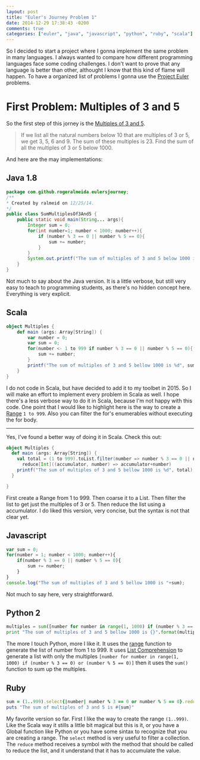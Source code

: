 ```yaml
---
layout: post
title: "Euler's Journey Problem 1"
date: 2014-12-29 17:38:43 -0200
comments: true
categories: ["euler", "java", "javascript", "python", "ruby", "scala"]
---
```


So I decided to start a project where I gonna implement the same problem in many languages. I always wanted to compare how different programming languages face some coding challenges. I don't want to prove that any language is better than other, althought I know that this kind of flame will happen.
To have a organized list of problems I gonna use the [Project Euler](http://projecteuler.net/) problems.
<!--more-->

# First Problem: Multiples of 3 and 5
So the first step of this jorney is the [Multiples of 3 and 5](https://projecteuler.net/problem=1).

>If we list all the natural numbers below 10 that are multiples of 3 or 5, we get 3, 5, 6 and 9. The sum of these multiples is 23.
>Find the sum of all the multiples of 3 or 5 below 1000.

And here are the may implementations:
## Java 1.8

``` Java SumMutiplesOf3And5 https://github.com/rogeralmeida/eulersjourney/blob/master/problems/1/java1.8/src/main/java/com/github/rogeralmeida/eulersjourney/SumMultiplesOf3And5.java
package com.github.rogeralmeida.eulersjourney;
/**
* Created by ralmeid on 12/25/14.
*/
public class SumMultiplesOf3And5 {
	public static void main(String... args){
		Integer sum = 0;
		for(int number=1; number < 1000; number++){
			if (number % 3 == 0 || number % 5 == 0){
				sum += number;
			}
		}
		System.out.printf("The sum of multiples of 3 and 5 below 1000 is %d", sum);
	}
}
```
Not much to say about the Java version. It is a little verbose, but still very easy to teach to programming students, as there's no hidden concept here. Everything is very explicit.

## Scala
``` Scala Multiples https://github.com/rogeralmeida/eulersjourney/blob/master/problems/1/scala/src/Multiples.scala
object Multiples {
	def main (args: Array[String]) {
		var number = 0;
		var sum = 0;
		for(number <- 1 to 999 if number % 3 == 0 || number % 5 == 0){
			sum += number;
		}
		printf("The sum of multiples of 3 and 5 bellow 1000 is %d", sum);
	}
}
```
I do not code in Scala, but have decided to add it to my toolbet in 2015. So I will make an effort to implement every problem in Scala as well.
I hope there's a less verbose way to do it in Scala, because I'm not happy with this code.
One point that I would like to highlight here is the way to create a [Range](http://www.scala-lang.org/api/current/index.html#scala.collection.immutable.Range) `1 to 999`. Also you can filter the for's enumerables without executing the for body.

---

Yes, I've found a better way of doing it in Scala. Check this out:

``` Scala Multiples https://github.com/rogeralmeida/eulersjourney/blob/master/problems/1/scala/src/Multiples.scala
object Multiples {
  def main (args: Array[String]) {
    val total = (1 to 999).toList.filter(number => number % 3 == 0 || number % 5 == 0).
      reduce[Int]((accumulator, number) => accumulator+number)
    printf("The sum of multiples of 3 and 5 bellow 1000 is %d", total);
  }

}
```
First create a Range from 1 to 999.
Then coarse it to a List.
Then filter the list to get just the multiples of 3 or 5.
Then reduce the list using a accumulator.
I do liked this version, very concise, but the syntax is not that clear yet.

## Javascript
``` Javascript multiples.js https://github.com/rogeralmeida/eulersjourney/blob/master/problems/1/javascript/multiples.js
var sum = 0;
for(number = 1; number < 1000; number++){
	if(number % 3 == 0 || number % 5 == 0){
		sum += number;
	}
}
console.log("The sum of multiples of 3 and 5 bellow 1000 is "+sum);
```
Not much to say here, very straightforward.

## Python 2
```Python multiples.py https://github.com/rogeralmeida/eulersjourney/blob/master/problems/1/python2/multiples.py
multiples = sum([number for number in range(1, 1000) if (number % 3 == 0) or (number % 5 == 0)])
print "The sum of multiples of 3 and 5 bellow 1000 is {}".format(multiples)
```
The more I touch Python, more I like it. 
It uses the [range](https://docs.python.org/2/library/functions.html) function to generate the list of number from 1 to 999.
It uses [List Comprehension](https://docs.python.org/2/tutorial/datastructures.html) to generate a list with only the multiples `[number for number in range(1, 1000) if (number % 3 == 0) or (number % 5 == 0)]` then it uses the `sum()` function to sum up the multiples.

## Ruby
``` Ruby mutiples.rb https://github.com/rogeralmeida/eulersjourney/blob/master/problems/1/ruby/multiples.rb
sum = (1..999).select{|number| number % 3 == 0 or number % 5 == 0}.reduce(:+)
puts "The sum of multiples of 3 and 5 is #{sum}"
```
My favorite version so far.
First I like the way to create the range `(1..999)`. Like the Scala way it stills a little bit magical but this is it, or you have a Global function like Python or you have some sintax to recognize that you are creating a range.
The `select` method is very useful to filter a collection. The `reduce` method receives a symbol with the method that should be called to reduce the list, and it understand that it has to accumulate the value. 
